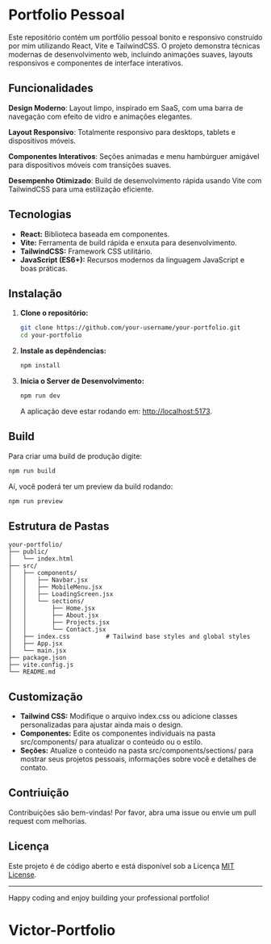 # Portfolio Pessoal

Este repositório contém um portfólio pessoal bonito e responsivo construído por mim utilizando React, Vite e TailwindCSS. O projeto demonstra técnicas modernas de desenvolvimento web, incluindo animações suaves, layouts responsivos e componentes de interface interativos.

## Funcionalidades
**Design Moderno**: Layout limpo, inspirado em SaaS, com uma barra de navegação com efeito de vidro e animações elegantes.

**Layout Responsivo**: Totalmente responsivo para desktops, tablets e dispositivos móveis.

**Componentes Interativos**: Seções animadas e menu hambúrguer amigável para dispositivos móveis com transições suaves.

**Desempenho Otimizado**: Build de desenvolvimento rápida usando Vite com TailwindCSS para uma estilização eficiente.

## Tecnologias

- **React:** Biblioteca baseada em componentes.
- **Vite:** Ferramenta de build rápida e enxuta para desenvolvimento.
- **TailwindCSS:** Framework CSS utilitário.
- **JavaScript (ES6+):** Recursos modernos da linguagem JavaScript e boas práticas.

## Instalação

1. **Clone o repositório:**

   ```bash
   git clone https://github.com/your-username/your-portfolio.git
   cd your-portfolio
   ```

2. **Instale as depêndencias:**

   ```bash
   npm install
   ```

3. **Inicia o Server de Desenvolvimento:**

   ```bash
   npm run dev
   ```

   A aplicação deve estar rodando em: [http://localhost:5173](http://localhost:5173).

## Build

Para criar uma build de produção digite:

```bash
npm run build
```

Aí, você poderá ter um preview da build rodando:

```bash
npm run preview
```

## Estrutura de Pastas

```
your-portfolio/
├── public/
│   └── index.html
├── src/
│   ├── components/
│   │   ├── Navbar.jsx
│   │   ├── MobileMenu.jsx
│   │   ├── LoadingScreen.jsx
│   │   └── sections/
│   │       ├── Home.jsx
│   │       ├── About.jsx
│   │       ├── Projects.jsx
│   │       └── Contact.jsx
│   ├── index.css          # Tailwind base styles and global styles
│   ├── App.jsx
│   └── main.jsx
├── package.json
├── vite.config.js
└── README.md
```

## Customização

- **Tailwind CSS:** Modifique o arquivo index.css ou adicione classes personalizadas para ajustar ainda mais o design.
- **Componentes:** Edite os componentes individuais na pasta src/components/ para atualizar o conteúdo ou o estilo.
- **Seções:** Atualize o conteúdo na pasta src/components/sections/ para mostrar seus projetos pessoais, informações sobre você e detalhes de contato.

## Contriuição

Contribuições são bem-vindas! Por favor, abra uma issue ou envie um pull request com melhorias.

## Licença

Este projeto é de código aberto e está disponível sob a Licença [MIT License](LICENSE).

---

Happy coding and enjoy building your professional portfolio!
# Victor-Portfolio
